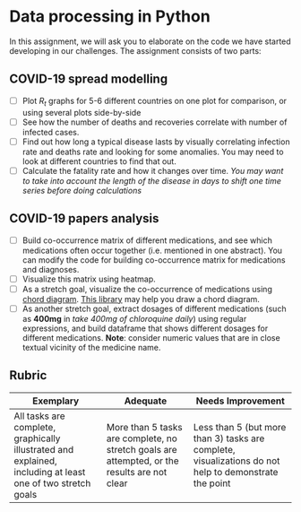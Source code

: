 # Data processing in Python

In this assignment, we will ask you to elaborate on the code we have started developing in our challenges. The assignment consists of two parts:

## COVID-19 spread modelling

 - [ ] Plot $R_t$ graphs for 5-6 different countries on one plot for comparison, or using several plots side-by-side
 - [ ] See how the number of deaths and recoveries correlate with number of infected cases.
 - [ ] Find out how long a typical disease lasts by visually correlating infection rate and deaths rate and looking for some anomalies. You may need to look at different countries to find that out.
 - [ ] Calculate the fatality rate and how it changes over time. *You may want to take into account the length of the disease in days to shift one time series before doing calculations*

## COVID-19 papers analysis

- [ ] Build co-occurrence matrix of different medications, and see which medications often occur together (i.e. mentioned in one abstract). You can modify the code for building co-occurrence matrix for medications and diagnoses.
- [ ] Visualize this matrix using heatmap.
- [ ] As a stretch goal, visualize the co-occurrence of medications using [chord diagram](https://en.wikipedia.org/wiki/Chord_diagram). [This library](https://pypi.org/project/chord/) may help you draw a chord diagram.
- [ ] As another stretch goal, extract dosages of different medications (such as **400mg** in *take 400mg of chloroquine daily*) using regular expressions, and build dataframe that shows different dosages for different medications. **Note**: consider numeric values that are in close textual vicinity of the medicine name.

## Rubric

Exemplary | Adequate | Needs Improvement
--- | --- | -- |
All tasks are complete, graphically illustrated and explained, including at least one of two stretch goals | More than 5 tasks are complete, no stretch goals are attempted, or the results are not clear | Less than 5 (but more than 3) tasks are complete, visualizations do not help to demonstrate the point
